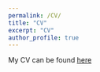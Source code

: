 ```yaml
---
permalink: /CV/
title: "CV"
excerpt: "CV"
author_profile: true
---
```



My CV can be found [here](http://hanyan-stat.github.io/files/CV-HanYan-2024-12.pdf)
